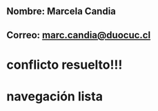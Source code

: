 ## Nombre: Marcela Candia
## Correo: marc.candia@duocuc.cl
# conflicto resuelto!!!
# navegación lista